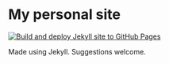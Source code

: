 # My personal site
[![Build and deploy Jekyll site to GitHub Pages](https://github.com/rouzbeh/rouzbeh.github.io/actions/workflows/jekyll.yml/badge.svg)](https://github.com/rouzbeh/rouzbeh.github.io/actions/workflows/jekyll.yml)

Made using Jekyll. Suggestions welcome.
